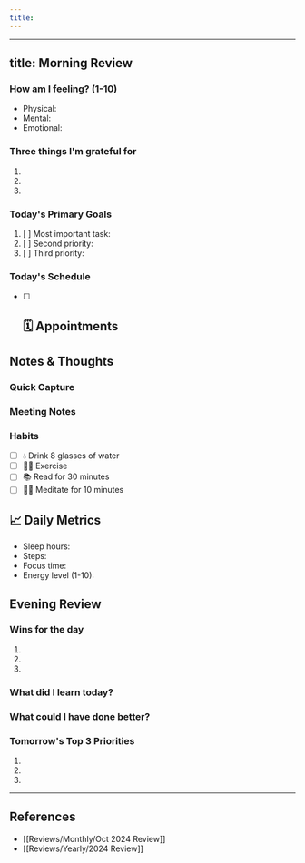 ```yaml
---
title:
---
```


---
title: Morning Review
---

### How am I feeling? (1-10)

- Physical:
- Mental:
- Emotional:

### Three things I'm grateful for

1.
2.
3.

### Today's Primary Goals

1. [ ] Most important task:
2. [ ] Second priority:
3. [ ] Third priority:

### Today's Schedule

- [ ] ## 🗓️ Appointments

## Notes & Thoughts

### Quick Capture

### Meeting Notes

### Habits

- [ ] 💧 Drink 8 glasses of water
- [ ] 🏃‍♂️ Exercise
- [ ] 📚 Read for 30 minutes
- [ ] 🧘‍♂️ Meditate for 10 minutes

## 📈 Daily Metrics

- Sleep hours:
- Steps:
- Focus time:
- Energy level (1-10):

## Evening Review

### Wins for the day

1.
2.
3.

### What did I learn today?

### What could I have done better?

### Tomorrow's Top 3 Priorities

1.
2.
3.

---

## References

- [[Reviews/Monthly/Oct 2024 Review]]
- [[Reviews/Yearly/2024 Review]]
